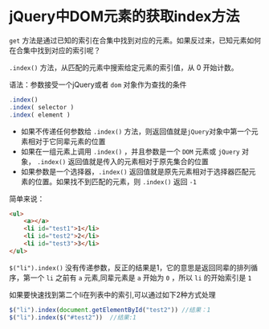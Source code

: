 # jQuery中DOM元素的获取index方法 

`get` 方法是通过已知的索引在合集中找到对应的元素。如果反过来，已知元素如何在合集中找到对应的索引呢？

`.index()` 方法，从匹配的元素中搜索给定元素的索引值，从 0 开始计数。

语法：参数接受一个jQuery或者 `dom` 对象作为查找的条件

```js
.index()
.index( selector )
.index( element )
```

- 如果不传递任何参数给 `.index()`  方法，则返回值就是`jQuery`对象中第一个元素相对于它同辈元素的位置
- 如果在一组元素上调用 `.index()`  ，并且参数是一个 `DOM` 元素或 `jQuery` 对象， `.index()` 返回值就是传入的元素相对于原先集合的位置
- 如果参数是一个选择器，`.index()`  返回值就是原先元素相对于选择器匹配元素的位置。如果找不到匹配的元素，则 `.index()` 返回 `-1`

简单来说：

```html
<ul>
    <a></a>
    <li id="test1">1</li>
    <li id="test2">2</li>
    <li id="test3">3</li>
</ul>
```

`$("li").index()` 没有传递参数，反正的结果是1，它的意思是返回同辈的排列循序，第一个 `li` 之前有 `a` 元素,同辈元素是 `a` 开始为 `0` ，所以 `li` 的开始索引是 `1`

如果要快速找到第二个li在列表中的索引,可以通过如下2种方式处理

```js
$("li").index(document.getElementById("test2")) //结果：1
$("li").index($("#test2"))  //结果:1
```
